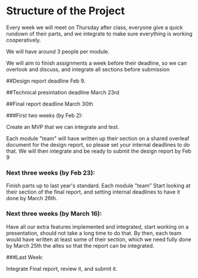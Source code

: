 # Structure of the Project

Every week we will meet on Thursday after class, everyone give a quick rundown of their parts, and we integrate to make sure everything is working cooperatively.

We will have around 3 people per module. 

We will aim to finish assignments a week before their deadline, so we can overlook and discuss, and integrate all sections before submission

##Design report deadline Feb 9.

##Technical presintation deadline March 23rd

##Final report deadline March 30th


###First two weeks (by Feb 2):

Create an MVP that we can integrate and test. 

Each module "team" will have written up their section on a shared overleaf document for the design report, so please set your internal deadlines to do that. We will then integrate and be ready to submit the design report by Feb 9

### Next three weeks (by Feb 23):

Finish parts up to last year's standard. Each module "team" Start looking at their section of the final report, and setting internal deadlines to have it done by March 26th.

### Next three weeks (by March 16):

Have all our extra features implemented and integrated, start working on a presentation, should not take a long time to do that. By then, each team would have written at least some of their section, which we need fully done by March 25th the altes so that the report can be integrated.

###Last Week:

Integrate Final report, review it, and submit it.




